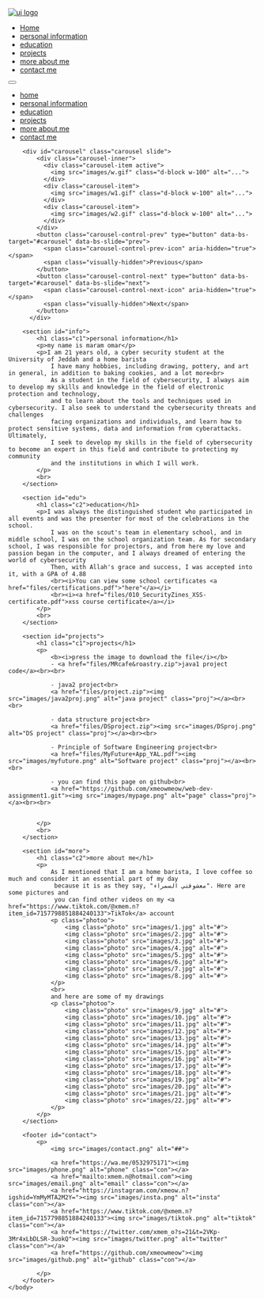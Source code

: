 <!DOCTYPE html>
<html lang="en">
    <head>
        <meta charset="utf-8">
        <meta name="viewport" content="width=device-width, initial-scale=1">
        <meta name="viewport" content="initial-scale=1, maximum-scale=1">
        <title>my page</title>
        <link  rel="stylesheet" href="css/bootstrap.min.css">
        <script src="https://cdn.jsdelivr.net/npm/@popperjs/core@2.11.7/dist/umd/popper.min.js" integrity="sha384-zYPOMqeu1DAVkHiLqWBUTcbYfZ8osu1Nd6Z89ify25QV9guujx43ITvfi12/QExE" crossorigin="anonymous"></script>
        <script src="https://cdn.jsdelivr.net/npm/bootstrap@5.3.0-alpha3/dist/js/bootstrap.min.js" integrity="sha384-Y4oOpwW3duJdCWv5ly8SCFYWqFDsfob/3GkgExXKV4idmbt98QcxXYs9UoXAB7BZ" crossorigin="anonymous"></script>
        <link rel="stylesheet" href="style.css">
    </head>
    <body>
        <div class="container-fluid">
            <nav class="navbar navbar-expand-lg bg-body-tertiary">
                <div class="container-fluid">
                  <a class="navbar-brand" href="https://www.uj.edu.sa/"><img class="menu" src="images/logo.png" alt="uj logo" ></a>
                  <div class="collapse navbar-collapse" id="navbarNav">
                    <ul class="navbar-nav">
                      <li class="nav-item">
                        <a class="nav-link active" aria-current="page" href="#">Home</a>
                      </li>
                      <li class="nav-item">
                        <a class="nav-link" href="#info">personal information</a>
                      </li>
                      <li class="nav-item">
                        <a class="nav-link" href="#edu">education</a>
                      </li>
                      <li class="nav-item">
                        <a class="nav-link" href="#projects">projects</a>
                      </li>
                      <li class="nav-item">
                        <a class="nav-link" href="#more">more about me</a>
                      </li>
                      <li class="nav-item">
                        <a class="nav-link" href="#contact">contact me</a>
                      </li>
                    </ul>
                  </div>
                  <div class="dropdown">
                    <button class="btn" type="button" data-bs-toggle="dropdown" data-bs-target="#navbarNav" aria-controls="navbarNav" aria-expanded="false" aria-label="Toggle navigation">
                        <span class="navbar-toggler-icon"></span>
                    </button>
                    <ul class="dropdown-menu">
                        <li><a class="dropdown-item" href="#">home</a></li>
                        <li><a class="dropdown-item" href="#info">personal information</a></li>
                        <li><a class="dropdown-item" href="#edu">education</a></li>
                        <li><a class="dropdown-item" href="#projects">projects</a></li>
                        <li><a class="dropdown-item" href="#more">more about me</a></li>
                        <li><a class="dropdown-item" href="#contact">contact me</a></li>
                    </ul>
                  </div>
                </div>
              </nav>
        </div>

        <div id="carousel" class="carousel slide">
            <div class="carousel-inner">
              <div class="carousel-item active">
                <img src="images/w.gif" class="d-block w-100" alt="...">
              </div>
              <div class="carousel-item">
                <img src="images/w1.gif" class="d-block w-100" alt="...">
              </div>
              <div class="carousel-item">
                <img src="images/w2.gif" class="d-block w-100" alt="...">
              </div>
            </div>
            <button class="carousel-control-prev" type="button" data-bs-target="#carousel" data-bs-slide="prev">
              <span class="carousel-control-prev-icon" aria-hidden="true"></span>
              <span class="visually-hidden">Previous</span>
            </button>
            <button class="carousel-control-next" type="button" data-bs-target="#carousel" data-bs-slide="next">
              <span class="carousel-control-next-icon" aria-hidden="true"></span>
              <span class="visually-hidden">Next</span>
            </button>
          </div>

        <section id="info">
            <h1 class="c1">personal information</h1>
            <p>my name is maram omar</p>
            <p>I am 21 years old, a cyber security student at the University of Jeddah and a home barista
                I have many hobbies, including drawing, pottery, and art in general, in addition to baking cookies, and a lot more<br>
                As a student in the field of cybersecurity, I always aim to develop my skills and knowledge in the field of electronic protection and technology, 
                and to learn about the tools and techniques used in cybersecurity. I also seek to understand the cybersecurity threats and challenges 
                facing organizations and individuals, and learn how to protect sensitive systems, data and information from cyberattacks.  Ultimately,
                I seek to develop my skills in the field of cybersecurity to become an expert in this field and contribute to protecting my community 
                and the institutions in which I will work.
            </p>
            <br>
        </section>
    
        <section id="edu">
            <h1 class="c2">education</h1>
            <p>I was always the distinguished student who participated in all events and was the presenter for most of the celebrations in the school.
                I was on the scout's team in elementary school, and in middle school, I was on the school organization team. As for secondary school, I was responsible for projectors, and from here my love and passion began in the computer, and I always dreamed of entering the world of cybersecurity
                Then, with Allah's grace and success, I was accepted into it, with a GPA of 4.88
                <br><i>You can view some school certificates <a href="files/certifications.pdf">"here"</a></i>
                <br><i><a href="files/010_SecurityZines_XSS-certificate.pdf">xss course certificate</a></i>
            </p>
            <br>
        </section>
        
        <section id="projects">
            <h1 class="c1">projects</h1>
            <p>
                <b><i>press the image to download the file</i></b>
                - <a href="files/MRcafe&roastry.zip">java1 project code</a><br><br>

                - java2 project<br>
                <a href="files/project.zip"><img src="images/java2proj.png" alt="java project" class="proj"></a><br><br>
                
                - data structure project<br>
                <a href="files/DSproject.zip"><img src="images/DSproj.png" alt="DS project" class="proj"></a><br><br>

                - Principle of Software Engineering project<br>
                <a href="files/MyFuture+App_YAL.pdf"><img src="images/myfuture.png" alt="Software project" class="proj"></a><br><br>

                - you can find this page on github<br>
                <a href="https://github.com/xmeowmeow/web-dev-assignment1.git"><img src="images/mypage.png" alt="page" class="proj"></a><br><br>
                

            </p>
            <br>
        </section>

        <section id="more">
            <h1 class="c2">more about me</h1>
            <p>
                As I mentioned that I am a home barista, I love coffee so much and consider it an essential part of my day
                 because it is as they say, "معشوقتي السمراء". Here are some pictures and 
                 you can find other videos on my <a href="https://www.tiktok.com/@xmem.n?item_id=7157798851884240133">TikTok</a> account
                <p class="photoo">
                    <img class="photo" src="images/1.jpg" alt="#">
                    <img class="photo" src="images/2.jpg" alt="#">
                    <img class="photo" src="images/3.jpg" alt="#">
                    <img class="photo" src="images/4.jpg" alt="#">
                    <img class="photo" src="images/5.jpg" alt="#">
                    <img class="photo" src="images/6.jpg" alt="#">
                    <img class="photo" src="images/7.jpg" alt="#">
                    <img class="photo" src="images/8.jpg" alt="#">
                </p>
                <br>
                and here are some of my drawings
                <p class="photoo">
                    <img class="photo" src="images/9.jpg" alt="#">
                    <img class="photo" src="images/10.jpg" alt="#">
                    <img class="photo" src="images/11.jpg" alt="#">
                    <img class="photo" src="images/12.jpg" alt="#">
                    <img class="photo" src="images/13.jpg" alt="#">
                    <img class="photo" src="images/14.jpg" alt="#">
                    <img class="photo" src="images/15.jpg" alt="#">
                    <img class="photo" src="images/16.jpg" alt="#">
                    <img class="photo" src="images/17.jpg" alt="#">
                    <img class="photo" src="images/18.jpg" alt="#">
                    <img class="photo" src="images/19.jpg" alt="#">
                    <img class="photo" src="images/20.jpg" alt="#">
                    <img class="photo" src="images/21.jpg" alt="#">
                    <img class="photo" src="images/22.jpg" alt="#">
                </p>
            </p>
        </section>

        <footer id="contact">
            <p>
                <img src="images/contact.png" alt="##">

                <a href="https://wa.me/0532975171"><img src="images/phone.png" alt="phone" class="con"></a> 
                <a href="mailto:xmem.n@hotmail.com"><img src="images/email.png" alt="email" class="con"></a> 
                <a href="https://instagram.com/xmeow.n?igshid=YmMyMTA2M2Y="><img src="images/insta.png" alt="insta" class="con"></a>
                <a href="https://www.tiktok.com/@xmem.n?item_id=7157798851884240133"><img src="images/tiktok.png" alt="tiktok" class="con"></a> 
                <a href="https://twitter.com/xmem_o?s=21&t=2VKp-3Mr4xLbDLSR-3uokQ"><img src="images/twitter.png" alt="twitter" class="con"></a>
                <a href="https://github.com/xmeowmeow"><img src="images/github.png" alt="github" class="con"></a>

            </p>
        </footer>
    </body>
</html>
